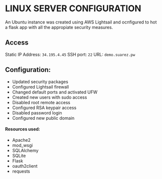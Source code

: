 # LINUX SERVER CONFIGURATION
An Ubuntu instance was created using AWS Lightsail and ocnfigured to hot a flask app with all the appropiate security measures. 

## Access
Static IP Address: `34.195.4.45`
SSH port: `22`
URL: `demo.suarez.pw`

## Configuration:
* Updated security packages
* Configured Lightsail firewall
* Changed default ports and activated UFW
* Created new users with sudo access
* Disabled root remote access
* Configured RSA keypair access
* Disabled password login
* Configured new public domain
#### Resources used:
* Apache2
* mod_wsgi
* SQLAlchemy
* SQLite
* Flask
* oauth2client
* requests
